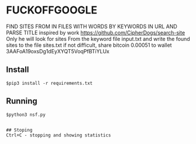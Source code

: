 # FUCKOFFGOOGLE
FIND SITES FROM IN FILES WITH WORDS BY KEYWORDS IN URL AND PARSE TITLE
inspired by work https://github.com/CipherDogs/search-site 
Only he will look for sites From the keyword file input.txt
and write the found sites to the file sites.txt
if not difficult, share bitcoin 0.00051 
to wallet 3AAFoA19oxsDg1dEyXYQT5VoqPfBTiYLUx

## Install
```
$pip3 install -r requirements.txt
```

## Running

```
$python3 nsf.py


## Stoping
Ctrl+C - stopping and showing statistics
